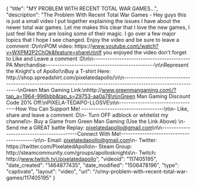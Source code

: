 {
    "title": "MY PROBLEM WITH RECENT TOTAL WAR GAMES...",
    "description": "The Problem With Recent Total War Games - Hey guys this is just a small video I put together explaining the issues I have about the newer total war games.  Let me makes this clear that I love the new games, I just feel like they are losing some of their magic.  I go over a few major topics that I hope I see changed.  Enjoy the video and be sure to leave a comment :D\n\nPOM video: https:\/\/www.youtube.com\/watch?v=WXPM2P2ChOk&feature=share\n\nIf you enjoyed the video don't forget to Like and Leave a comment :D\n\n-----------------------------------------PA Merchandise----------------------------------------------\n\nRepresent the Knight's of Apollo!\nBuy a T-shirt Here: http:\/\/shop.spreadshirt.com\/pixelatedapollo\/\n\n---------------------------------------------------------------------------------------------------------------\nGreen Man Gaming Link:\nhttp:\/\/www.greenmangaming.com\/?tap_a=1964-996bbb&tap_s=29753-aa0a78\n\nGreen Man Gaming Discount Code 20% Off:\nPIXELA-TEDAPO-LLOSVE\n\n----------------------------------How You Can Support Me! -----------------------------------\n\n- Like, share and leave a comment :D\n- Turn OFF adblock or whitelist my channel\n- Buy a Game from Green Man Gaming (Use the Link Above) \n- Send me a GREAT battle Replay: pixelatedapollo@gmail.com\n\n------------------------------------------Connect With Me!-----------------------------------------\n\n- Email: pixelatedapollo@gmail.com\n- Twitter: https:\/\/twitter.com\/PixelatedApollo\n- Steam Group:  http:\/\/steamcommunity.com\/groups\/apollosknights\n- Twitch: http:\/\/www.twitch.tv\/pixelatedapollo",
    "videoid": "117405195",
    "date_created": "1464877435",
    "date_modified": "1506478196",
    "type": "captivate",
    "layout": "video",
    "url": "\/v\/my-problem-with-recent-total-war-games\/117405195"
}